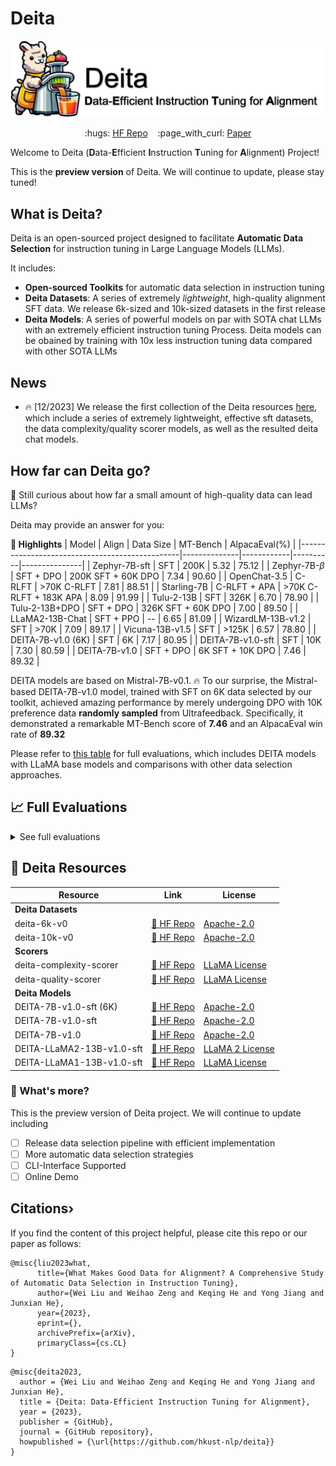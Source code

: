 # Deita

<p align="center">
  <img src="./assets/logo-final.png" width="800">
</p>

<p align="center">
  :hugs: <a href="https://huggingface.co/collections/hkust-nlp/deita-6569c198c174808d94cf5bd4">HF Repo</a>&nbsp;&nbsp;&nbsp;
  :page_with_curl: <a href="">Paper</a>
</p>

Welcome to Deita (**D**ata-**E**fficient **I**nstruction **T**uning for **A**lignment) Project! 

This is the **preview version** of Deita. We will continue to update, please stay tuned!


## What is Deita?
Deita is an open-sourced project designed to facilitate **Automatic Data Selection** for instruction tuning in Large Language Models (LLMs).

It includes:
- **Open-sourced Toolkits** for automatic data selection in instruction tuning
- **Deita Datasets**: A series of extremely *lightweight*, high-quality alignment SFT data. We release 6k-sized and 10k-sized datasets in the first release
- **Deita Models**: A series of powerful models on par with SOTA chat LLMs with an extremely efficient instruction tuning Process. Deita models can be obained by training with 10x less instruction tuning data compared with other SOTA LLMs

## News

- :fire: [12/2023] We release the first collection of the Deita resources [here](https://huggingface.co/collections/hkust-nlp/deita-6569c198c174808d94cf5bd4), which include a series of extremely lightweight, effective sft datasets, the data complexity/quality scorer models, as well as the resulted deita chat models. 

## How far can Deita go?
:bell: Still curious about how far a small amount of high-quality data can lead LLMs? 

Deita may provide an answer for you:

**🔦 Highlights**
| Model                                          | Align        | Data Size  | MT-Bench | AlpacaEval(%) |
|------------------------------------------------|--------------|------------|----------|---------------|
| Zephyr-7B-sft                                  | SFT          | 200K       | 5.32     | 75.12         |
| Zephyr-7B-$\beta$                      | SFT + DPO    | 200K SFT + 60K DPO | 7.34     | 90.60         |
| OpenChat-3.5                                   | C-RLFT | >70K C-RLFT | 7.81     | 88.51         |
| Starling-7B                                    | C-RLFT + APA | >70K C-RLFT + 183K APA | 8.09     | 91.99         |
| Tulu-2-13B                                     | SFT          | 326K       | 6.70     | 78.90         |
| Tulu-2-13B+DPO                                 | SFT + DPO    | 326K SFT + 60K DPO | 7.00     | 89.50         |
| LLaMA2-13B-Chat                                | SFT + PPO    | --         | 6.65     | 81.09         |
| WizardLM-13B-v1.2                              | SFT          | >70K       | 7.09     | 89.17         |
| Vicuna-13B-v1.5                                | SFT          | >125K      | 6.57    | 78.80         |
| DEITA-7B-v1.0 (6K)          | SFT          | 6K       |   7.17   |    80.95      |
| DEITA-7B-v1.0-sft            | SFT          | 10K        | 7.30     | 80.59         |
| DEITA-7B-v1.0 | SFT + DPO    | 6K SFT + 10K DPO | 7.46     | 89.32         |

DEITA models are based on Mistral-7B-v0.1. :fire: To our surprise, the Mistral-based DEITA-7B-v1.0 model, trained with SFT on 6K data selected by our toolkit, achieved amazing performance by merely undergoing DPO with 10K preference data **randomly sampled** from Ultrafeedback. Specifically, it demonstrated a remarkable MT-Bench score of **7.46** and an AlpacaEval win rate of **89.32**

Please refer to [this table](#chart\_with\_upwards\_trend-full-evaluations) for full evaluations, which includes DEITA models with LLaMA base models and comparisons with other data selection approaches.



## :chart_with_upwards_trend: Full Evaluations

<details>
  <summary>See full evaluations</summary>

  | Model                                          | Align     | Data Size  | MT-Bench | AlpacaEval(%) | OpenLLM (Avg.) |
|------------------------------------------------|-----------|------------|----------|---------------|----------------|
| **Proprietary Models**                         |           |            |          |               |                |
| GPT-4-Turbo                                    | ?         | --         | 9.32     | 97.70         | --             |
| GPT-4                                          | SFT + PPO | --         | 8.99     | 95.03         | --             |
| Claude-2                                       | SFT + PPO | --         | 8.06     | 91.36         | --             |
| GPT-3.5-turbo                                  | SFT + PPO | --         | 7.94     | 89.37         | --             |
| **Open-sourced Models based on Mistral-7B**    |           |            |          |               |                |
| Mistral-7B-Instruct-v0.1                       | --        | --         | 6.84     | 69.65         | 60.45          |
| Zephyr-7B-sft                                  | SFT       | 200K SFT      | 5.32     | 75.12         | 60.93          |
| $\text{Zephyr-7B-}\beta$                       | SFT + DPO | 200K SFT + 60K DPO | 7.34     | 90.60         | 66.36          |
| OpenChat-3.5                                   | C-RLFT | >70K C-RLFT | 7.81     | 88.51         | --           |
| Starling-7B                                    | C-RLFT + APA | >70K C-RLFT + 183K APA | 8.09     | 91.99         | --            |
| Random                                         | SFT       | 10K SFT       | 5.89     | 56.90         | 61.72          |
| DEITA-7B-v1.0-sft (6K)                           | SFT       | 6K SFT       | 7.17     | 80.95         | --          |
| DEITA-7B-v1.0-sft                           | SFT       | 10K SFT       | 7.30     | 80.59         | 64.22          |
| DEITA-7B-v1.0             | SFT + DPO | 6K SFT + 10K DPO   | 7.46     | 89.32         | xx.xx          |  
| **Open-sourced Models based on LLaMA-2-13B**   |           |            |          |               |                |
| Tulu-2-13B                                     | SFT       | 326K SFT      | 6.70     | 78.90         | --             |
| Tulu-2-13B+DPO                                 | SFT + DPO | 326K SFT + 60K DPO | 7.00     | 89.50         | --             |
| LLaMA2-13B-Chat                                | SFT + PPO | --         | 6.65     | 81.09         | --             |
| WizardLM-13B-v1.2                              | SFT          | >70K SFT      | 7.09     | 89.17         | --             |
| Vicuna-13B-v1.5                                | SFT       | 125K SFT      | 6.57     | 78.80         | 61.63          |
| Random                                         | SFT       | 10K SFT       | 5.78     | 65.19         | 61.32          |
| DEITA-LLaMA2-13B-v1.0-sft                           | SFT       | 10K SFT       | 6.79     | 81.09         | 62.71          |
| **Open-sourced Models based on LLaMA-1-13B**   |           |            |          |               |                |
| LIMA                                           | SFT       | 1K SFT        | 4.29     | 41.98         | 59.82          |
| WizardLM-13B                                   | SFT       | 70K SFT       | 6.35     | 75.31         | 58.96          |
| Vicuna-13B-v1.3                                | SFT       | 125K SFT      | 6.39     | 82.11         | 60.01          |
| Random                                         | SFT       | 10K SFT       | 6.03     | 71.52         | 60.14          |
| DEITA-LLaMA1-13B-v1.0-sft                           | SFT       | 10K SFT       | 6.60     | 78.01         | 64.27          |

</details>

## :rocket: Deita Resources

| Resource                                       | Link     | License  |
|------------------------------------------------|-----------|------------|
| **Deita Datasets**                                   |           |            |
| deita-6k-v0                                    | [:hugs: HF Repo](https://huggingface.co/datasets/hkust-nlp/deita-6k-v0)          | [Apache-2.0](https://www.apache.org/licenses/LICENSE-2.0) |
| deita-10k-v0                                    | [:hugs: HF Repo](https://huggingface.co/datasets/hkust-nlp/deita-10k-v0)          | [Apache-2.0](https://www.apache.org/licenses/LICENSE-2.0) |
| **Scorers**                                   |           |             |
|  deita-complexity-scorer                      | [:hugs: HF Repo](https://huggingface.co/hkust-nlp/deita-complexity-scorer)          | [LLaMA License](https://ai.meta.com/resources/models-and-libraries/llama-downloads/)|
|  deita-quality-scorer               | [:hugs: HF Repo](https://huggingface.co/hkust-nlp/deita-quality-scorer)          | [LLaMA License](https://ai.meta.com/resources/models-and-libraries/llama-downloads/)|
| **Deita Models**                                   |           |             |
| DEITA-7B-v1.0-sft (6K)                | [:hugs: HF Repo]()           | [Apache-2.0](https://www.apache.org/licenses/LICENSE-2.0)             | 
| DEITA-7B-v1.0-sft                | [:hugs: HF Repo]()           | [Apache-2.0](https://www.apache.org/licenses/LICENSE-2.0)             | 
| DEITA-7B-v1.0                | [:hugs: HF Repo]()           | [Apache-2.0](https://www.apache.org/licenses/LICENSE-2.0)             | 
| DEITA-LLaMA2-13B-v1.0-sft         | [:hugs: HF Repo](https://huggingface.co/hkust-nlp/deita-llama2-13b-v1.0-sft)           |  [LLaMA 2 License](https://ai.meta.com/resources/models-and-libraries/llama-downloads/)           |
| DEITA-LLaMA1-13B-v1.0-sft          | [:hugs: HF Repo](https://huggingface.co/hkust-nlp/deita-llama1-13b-v1.0-sft)          |  [LLaMA License](https://ai.meta.com/resources/models-and-libraries/llama-downloads/)           |




### :muscle: What's more?

This is the preview version of Deita project. We will continue to update including

- [ ] Release data selection pipeline with efficient implementation
- [ ] More automatic data selection strategies
- [ ] CLI-Interface Supported
- [ ] Online Demo

## Citations›
If you find the content of this project helpful, please cite this repo or our paper as follows:

```
@misc{liu2023what,
      title={What Makes Good Data for Alignment? A Comprehensive Study of Automatic Data Selection in Instruction Tuning}, 
      author={Wei Liu and Weihao Zeng and Keqing He and Yong Jiang and Junxian He},
      year={2023},
      eprint={},
      archivePrefix={arXiv},
      primaryClass={cs.CL}
}
```

```
@misc{deita2023,
  author = {Wei Liu and Weihao Zeng and Keqing He and Yong Jiang and Junxian He},
  title = {Deita: Data-Efficient Instruction Tuning for Alignment},
  year = {2023},
  publisher = {GitHub},
  journal = {GitHub repository},
  howpublished = {\url{https://github.com/hkust-nlp/deita}}
}
```